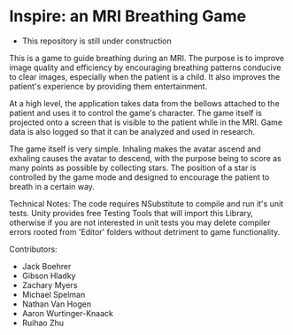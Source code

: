 # Inspire: an MRI Breathing Game
- This repository is still under construction

This is a game to guide breathing during an MRI. The purpose is to improve image quality and efficiency by encouraging breathing patterns conducive to clear images, especially when the patient is a child. It also improves the patient's experience by providing them entertainment.

At a high level, the application takes data from the bellows attached to the patient and uses it to control the game's character.  The game itself is projected onto a screen that is visible to the patient while in the MRI. Game data is also logged so that it can be analyzed and used in research.

The game itself is very simple.  Inhaling makes the avatar ascend and exhaling causes the avatar to descend, with the purpose being to score as many points as possible by collecting stars. The position of a star is controlled by the game mode and designed to encourage the patient to breath in a certain way.

Technical Notes:
The code requires NSubstitute to compile and run it's unit tests. Unity provides free Testing Tools that will import this Library, otherwise if you are not interested in unit tests you may delete compiler errors rooted from 'Editor' folders without detriment to game functionality.

Contributors:
- Jack Boehrer
- Gibson Hladky
- Zachary Myers
- Michael Spelman
- Nathan Van Hogen
- Aaron Wurtinger-Knaack
- Ruihao Zhu
